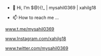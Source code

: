 - 👋 Hi, I’m $@}{!\_ | mysahil0369 | xahilg18


- 📫 How to reach me ...

www.t.me/mysahil0369

www.Instagram.com/xahilg18

www.twitter.com/mysahil0369

<!---
mysahil0369/mysahil0369 is a ✨ special ✨ repository because its `README.md` (this file) appears on your GitHub profile.
You can click the Preview link to take a look at your changes.
--->
